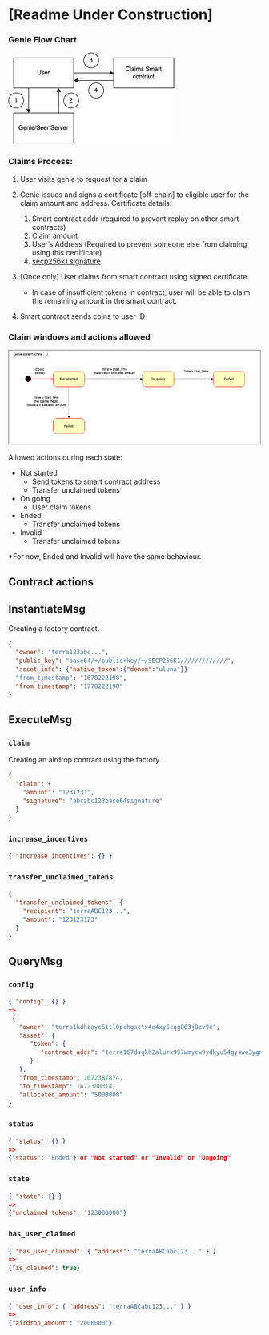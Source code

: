 # [Readme Under Construction]

### Genie Flow Chart

![Flow chart](../../docs/imgs/genie-claims-flow.png)

### Claims Process:

1. User visits genie to request for a claim
2. Genie issues and signs a certificate [off-chain] to eligible user for the claim amount and address.
   Certificate details:

   1. Smart contract addr (required to prevent replay on other smart contracts)
   2. Claim amount
   3. User’s Address (Required to prevent someone else from claiming using this certificate)
   4. [secp256k1 signature](https://www.npmjs.com/package/secp256k1)

3. [Once only] User claims from smart contract using signed certificate.
   - In case of insufficient tokens in contract, user will be able to claim the remaining amount in the smart contract.
4. Smart contract sends coins to user :D

### Claim windows and actions allowed

![State Machine](../../docs/imgs/state%20machine%20genie.png)

Allowed actions during each state:

- Not started
  - Send tokens to smart contract address
  - Transfer unclaimed tokens
- On going
  - User claim tokens
- Ended
  - Transfer unclaimed tokens
- Invalid
  - Transfer unclaimed tokens

\*For now, Ended and Invalid will have the same behaviour.

## Contract actions

## InstantiateMsg

Creating a factory contract.

```json
{
  "owner": "terra123abc...",
  "public_key": "base64/+/public+key/+/SECP256K1/////////////",
  "asset_info": {"native_token":{"denom":"uluna"}}
  "from_timestamp": "1670222198",
  "from_timestamp": "1770222198"
}
```

## ExecuteMsg

### `claim`

Creating an airdrop contract using the factory.

```json
{
  "claim": {
    "amount": "1231231",
    "signature": "abcabc123base64signature"
  }
}
```

### `increase_incentives`

```json
{ "increase_incentives": {} }
```

### `transfer_unclaimed_tokens`

```json
{
  "transfer_unclaimed_tokens": {
    "recipient": "terraABC123...",
    "amount": "123123123"
  }
}
```

## QueryMsg

### `config`

```json
{ "config": {} }
=>
 {
   "owner": "terra1kdhzayc5ttl0pchgsctx4e4xy6cqg863j8zv9e",
   "asset": {
      "token": {
         "contract_addr": "terra167dsqkh2alurx997wmycw9ydkyu54gyswe3ygmrs4lwume3vmwks8ruqnv"
      }
   },
   "from_timestamp": 1672387874,
   "to_timestamp": 1672388314,
   "allocated_amount": "5000000"
}
```

### `status`

```json
{ "status": {} }
=>
{"status": "Ended"} or "Not started" or "Invalid" or "Ongoing"

```

### `state`

```json
{ "state": {} }
=>
{"unclaimed_tokens": "123000000"}
```

### `has_user_claimed`

```json
{ "has_user_claimed": { "address": "terraABCabc123..." } }
=>
{"is_claimed": true}
```

### `user_info`

```json
{ "user_info": { "address": "terraABCabc123..." } }
=>
{"airdrop_amount": "2000000"}
```
